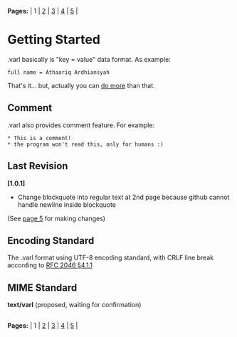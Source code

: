 
**Pages:** | 1 | [2](https://github.com/Thor-x86/varl/blob/master/docs/2-Data_Types.md) | [3](https://github.com/Thor-x86/varl/blob/master/docs/3-Array_and_Object.md) | [4](https://github.com/Thor-x86/varl/blob/master/docs/4-Do_and_Dont.md) | [5](https://github.com/Thor-x86/varl/blob/master/docs/5-Contribution.md) |  
  
  # Getting Started  
  
.varl basically is "key = value"  data format. As example:

    full name = Athaariq Ardhiansyah

That's it... but, actually you can [do more](https://github.com/Thor-x86/varl/blob/master/docs/2-Data_Types.md) than that.

## Comment

.varl also provides comment feature. For example:

    * This is a comment!
    * the program won't read this, only for humans :)

## Last Revision

**[1.0.1]**
- Change blockquote into regular text at 2nd page because github cannot handle newline inside blockquote

(See [page 5](https://github.com/Thor-x86/varl/blob/master/docs/5-Contribution.md) for making changes)

## Encoding Standard

The .varl format using UTF-8 encoding standard, with CRLF line break according to [RFC 2046 §4.1.1](https://tools.ietf.org/html/rfc2046#section-4.1.1)

## MIME Standard

**text/varl**
(proposed, waiting for confirmation)

##
  
**Pages:** | 1 | [2](https://github.com/Thor-x86/varl/blob/master/docs/2-Data_Types.md) | [3](https://github.com/Thor-x86/varl/blob/master/docs/3-Array_and_Object.md) | [4](https://github.com/Thor-x86/varl/blob/master/docs/4-Do_and_Dont.md) | [5](https://github.com/Thor-x86/varl/blob/master/docs/5-Contribution.md) |  